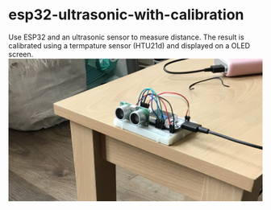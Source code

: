 # esp32-ultrasonic-with-calibration
Use ESP32 and an ultrasonic sensor to measure distance. The result is calibrated using a termpature sensor (HTU21d) and displayed on a OLED screen. 
![cover](cover.jpg)
